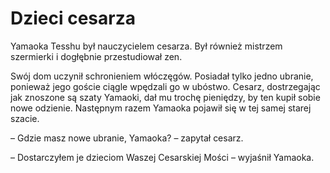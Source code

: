 # Dzieci cesarza

Yamaoka Tesshu był nauczycielem cesarza. Był również mistrzem szermierki i dogłębnie przestudiował zen.

Swój dom uczynił schronieniem włóczęgów. Posiadał tylko jedno ubranie, ponieważ jego goście ciągle wpędzali go w ubóstwo. Cesarz, dostrzegając jak znoszone są szaty Yamaoki, dał mu trochę pieniędzy, by ten kupił sobie nowe odzienie. Następnym razem Yamaoka pojawił się w tej samej starej szacie.

– Gdzie masz nowe ubranie, Yamaoka? – zapytał cesarz.

– Dostarczyłem je dzieciom Waszej Cesarskiej Mości – wyjaśnił Yamaoka.

